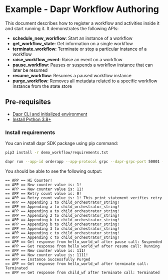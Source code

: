 # Example - Dapr Workflow Authoring

This document describes how to register a workflow and activities inside it and start running it.
It demonstrates the following APIs:
- **schedule_new_workflow**: Start an instance of a workflow
- **get_workflow_state**: Get information on a single workflow
- **terminate_workflow**: Terminate or stop a particular instance of a workflow
- **raise_workflow_event**: Raise an event on a workflow
- **pause_workflow**: Pauses or suspends a workflow instance that can later be resumed
- **resume_workflow**: Resumes a paused workflow instance
- **purge_workflow**: Removes all metadata related to a specific workflow instance from the state store
## Pre-requisites

- [Dapr CLI and initialized environment](https://docs.dapr.io/getting-started)
- [Install Python 3.8+](https://www.python.org/downloads/)

### Install requirements

You can install dapr SDK package using pip command:

<!-- STEP
name: Install requirements
-->

```sh
pip3 install -r demo_workflow/requirements.txt
```

<!-- END_STEP -->

<!-- STEP
name: Running this example
expected_stdout_lines:
  - "== APP == Hi Counter!"
  - "== APP == New counter value is: 1!"
  - "== APP == New counter value is: 11!"
  - "== APP == Retry count value is: 0!"
  - "== APP == Retry count value is: 1! This print statement verifies retry"
  - "== APP == Appending 1 to child_orchestrator_string!"
  - "== APP == Appending a to child_orchestrator_string!"
  - "== APP == Appending a to child_orchestrator_string!"
  - "== APP == Appending 2 to child_orchestrator_string!"
  - "== APP == Appending b to child_orchestrator_string!"
  - "== APP == Appending b to child_orchestrator_string!"
  - "== APP == Appending 3 to child_orchestrator_string!"
  - "== APP == Appending c to child_orchestrator_string!"
  - "== APP == Appending c to child_orchestrator_string!"
  - "== APP == Get response from hello_world_wf after pause call: Suspended"
  - "== APP == Get response from hello_world_wf after resume call: Running"
  - "== APP == New counter value is: 111!"
  - "== APP == New counter value is: 1111!"
  - "== APP == Instance Successfully Purged"
  - "== APP == Get response from hello_world_wf after terminate call: Terminated"
  - "== APP == Get response from child_wf after terminate call: Terminated"
background: true
timeout_seconds: 30
sleep: 15
-->

```sh
dapr run --app-id orderapp --app-protocol grpc --dapr-grpc-port 50001 --resources-path components --placement-host-address localhost:50005 -- python3 app.py
```

<!-- END_STEP -->

You should be able to see the following output:
```
== APP == Hi Counter!
== APP == New counter value is: 1!
== APP == New counter value is: 11!
== APP == Retry count value is: 0!
== APP == Retry count value is: 1! This print statement verifies retry
== APP == Appending 1 to child_orchestrator_string!
== APP == Appending a to child_orchestrator_string!
== APP == Appending a to child_orchestrator_string!
== APP == Appending 2 to child_orchestrator_string!
== APP == Appending b to child_orchestrator_string!
== APP == Appending b to child_orchestrator_string!
== APP == Appending 3 to child_orchestrator_string!
== APP == Appending c to child_orchestrator_string!
== APP == Appending c to child_orchestrator_string!
== APP == Get response from hello_world_wf after pause call: Suspended
== APP == Get response from hello_world_wf after resume call: Running
== APP == New counter value is: 111!
== APP == New counter value is: 1111!
== APP == Instance Successfully Purged
== APP == Get response from hello_world_wf after terminate call: Terminated
== APP == Get response from child_wf after terminate call: Terminated
```
